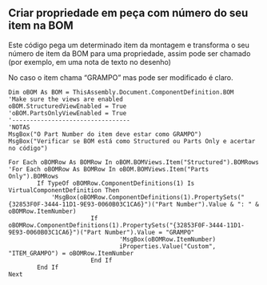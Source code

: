 ## Criar propriedade em peça com número do seu item na BOM
Este código pega um determinado item da montagem e transforma o seu número de item da BOM para uma propriedade, assim pode ser chamado (por exemplo, em uma nota de texto no desenho)

No caso o item chama “GRAMPO” mas pode ser modificado é claro.

```
Dim oBOM As BOM = ThisAssembly.Document.ComponentDefinition.BOM
'Make sure the views are enabled
oBOM.StructuredViewEnabled = True
'oBOM.PartsOnlyViewEnabled = True
'---------------------------------
'NOTAS
MsgBox("O Part Number do item deve estar como GRAMPO")
MsgBox("Verificar se BOM está como Structured ou Parts Only e acertar no código")

For Each oBOMRow As BOMRow In oBOM.BOMViews.Item("Structured").BOMRows
'For Each oBOMRow As BOMRow In oBOM.BOMViews.Item("Parts Only").BOMRows
        If TypeOf oBOMRow.ComponentDefinitions(1) Is VirtualComponentDefinition Then
            'MsgBox(oBOMRow.ComponentDefinitions(1).PropertySets("{32853F0F-3444-11D1-9E93-0060B03C1CA6}")("Part Number").Value & ": " & oBOMRow.ItemNumber)
                       If oBOMRow.ComponentDefinitions(1).PropertySets("{32853F0F-3444-11D1-9E93-0060B03C1CA6}")("Part Number").Value = "GRAMPO"
                               'MsgBox(oBOMRow.ItemNumber)
                               iProperties.Value("Custom", "ITEM_GRAMPO") = oBOMRow.ItemNumber
                       End If
        End If
Next
```
